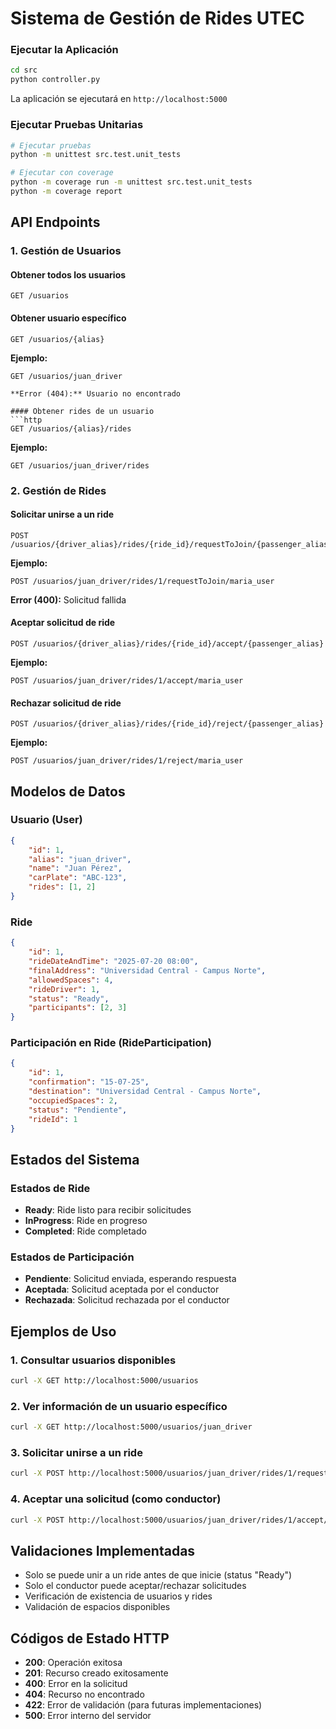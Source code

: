 # Sistema de Gestión de Rides UTEC


### Ejecutar la Aplicación
```bash
cd src
python controller.py
```

La aplicación se ejecutará en `http://localhost:5000`

### Ejecutar Pruebas Unitarias
```bash
# Ejecutar pruebas
python -m unittest src.test.unit_tests

# Ejecutar con coverage
python -m coverage run -m unittest src.test.unit_tests
python -m coverage report
```

## API Endpoints

### 1. Gestión de Usuarios

#### Obtener todos los usuarios
```http
GET /usuarios
```

#### Obtener usuario específico
```http
GET /usuarios/{alias}
```
**Ejemplo:**
```http
GET /usuarios/juan_driver
```

```
**Error (404):** Usuario no encontrado

#### Obtener rides de un usuario
```http
GET /usuarios/{alias}/rides
```
**Ejemplo:**
```http
GET /usuarios/juan_driver/rides
```

### 2. Gestión de Rides

#### Solicitar unirse a un ride
```http
POST /usuarios/{driver_alias}/rides/{ride_id}/requestToJoin/{passenger_alias}
```
**Ejemplo:**
```http
POST /usuarios/juan_driver/rides/1/requestToJoin/maria_user
```

**Error (400):** Solicitud fallida

#### Aceptar solicitud de ride
```http
POST /usuarios/{driver_alias}/rides/{ride_id}/accept/{passenger_alias}
```
**Ejemplo:**
```http
POST /usuarios/juan_driver/rides/1/accept/maria_user
```

#### Rechazar solicitud de ride
```http
POST /usuarios/{driver_alias}/rides/{ride_id}/reject/{passenger_alias}
```
**Ejemplo:**
```http
POST /usuarios/juan_driver/rides/1/reject/maria_user
```

## Modelos de Datos

### Usuario (User)
```json
{
    "id": 1,
    "alias": "juan_driver",
    "name": "Juan Pérez",
    "carPlate": "ABC-123",
    "rides": [1, 2]
}
```

### Ride
```json
{
    "id": 1,
    "rideDateAndTime": "2025-07-20 08:00",
    "finalAddress": "Universidad Central - Campus Norte",
    "allowedSpaces": 4,
    "rideDriver": 1,
    "status": "Ready",
    "participants": [2, 3]
}
```

### Participación en Ride (RideParticipation)
```json
{
    "id": 1,
    "confirmation": "15-07-25",
    "destination": "Universidad Central - Campus Norte",
    "occupiedSpaces": 2,
    "status": "Pendiente",
    "rideId": 1
}
```

## Estados del Sistema

### Estados de Ride
- **Ready**: Ride listo para recibir solicitudes
- **InProgress**: Ride en progreso
- **Completed**: Ride completado

### Estados de Participación
- **Pendiente**: Solicitud enviada, esperando respuesta
- **Aceptada**: Solicitud aceptada por el conductor
- **Rechazada**: Solicitud rechazada por el conductor

## Ejemplos de Uso

### 1. Consultar usuarios disponibles
```bash
curl -X GET http://localhost:5000/usuarios
```

### 2. Ver información de un usuario específico
```bash
curl -X GET http://localhost:5000/usuarios/juan_driver
```

### 3. Solicitar unirse a un ride
```bash
curl -X POST http://localhost:5000/usuarios/juan_driver/rides/1/requestToJoin/maria_user
```

### 4. Aceptar una solicitud (como conductor)
```bash
curl -X POST http://localhost:5000/usuarios/juan_driver/rides/1/accept/maria_user
```

## Validaciones Implementadas

- Solo se puede unir a un ride antes de que inicie (status "Ready")
- Solo el conductor puede aceptar/rechazar solicitudes
- Verificación de existencia de usuarios y rides
- Validación de espacios disponibles

## Códigos de Estado HTTP

- **200**: Operación exitosa
- **201**: Recurso creado exitosamente
- **400**: Error en la solicitud
- **404**: Recurso no encontrado
- **422**: Error de validación (para futuras implementaciones)
- **500**: Error interno del servidor

